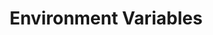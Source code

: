---
title: Environment Variables
type: docs
next: onboarding/zap/5-testing
prev: onboarding/zap/3-structure
weight: 4
---